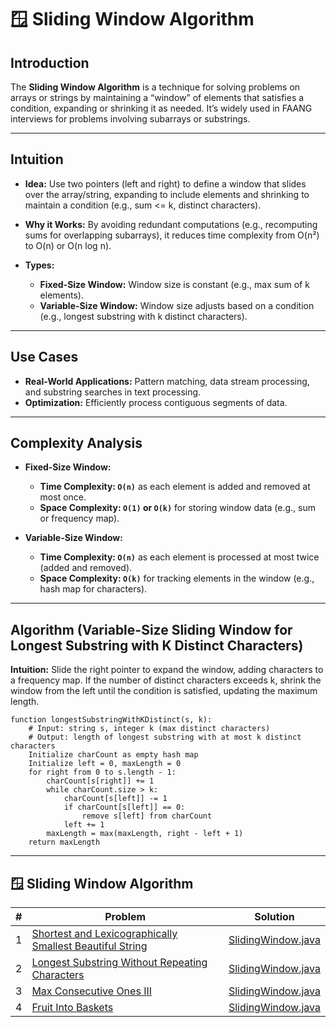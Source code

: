 # 🪟 Sliding Window Algorithm

## Introduction

The **Sliding Window Algorithm** is a technique for solving problems on arrays or strings by maintaining a “window” of
elements that satisfies a condition, expanding or shrinking it as needed. It’s widely used in FAANG interviews for
problems involving subarrays or substrings.

---

## Intuition

- **Idea:** Use two pointers (left and right) to define a window that slides over the array/string, expanding to include
  elements and shrinking to maintain a condition (e.g., sum <= k, distinct characters).

- **Why it Works:** By avoiding redundant computations (e.g., recomputing sums for overlapping subarrays), it reduces
  time complexity from O(n²) to O(n) or O(n log n).

- **Types:**
    - **Fixed-Size Window:** Window size is constant (e.g., max sum of k elements).
    - **Variable-Size Window:** Window size adjusts based on a condition (e.g., longest substring with k distinct
      characters).

---

## Use Cases

- **Real-World Applications:** Pattern matching, data stream processing, and substring searches in text processing.
- **Optimization:** Efficiently process contiguous segments of data.

---

## Complexity Analysis

- **Fixed-Size Window:**
    - **Time Complexity: `O(n)`** as each element is added and removed at most once.
    - **Space Complexity: `O(1)` or `O(k)`** for storing window data (e.g., sum or frequency map).

- **Variable-Size Window:**
    - **Time Complexity: `O(n)`** as each element is processed at most twice (added and removed).
    - **Space Complexity: `O(k)`** for tracking elements in the window (e.g., hash map for characters).

---

## Algorithm (Variable-Size Sliding Window for Longest Substring with K Distinct Characters)

**Intuition:** Slide the right pointer to expand the window, adding characters to a frequency map. If the number of
distinct
characters exceeds k, shrink the window from the left until the condition is satisfied, updating the maximum length.

```
function longestSubstringWithKDistinct(s, k):
    # Input: string s, integer k (max distinct characters)
    # Output: length of longest substring with at most k distinct characters
    Initialize charCount as empty hash map
    Initialize left = 0, maxLength = 0
    for right from 0 to s.length - 1:
        charCount[s[right]] += 1
        while charCount.size > k:
            charCount[s[left]] -= 1
            if charCount[s[left]] == 0:
                remove s[left] from charCount
            left += 1
        maxLength = max(maxLength, right - left + 1)
    return maxLength
```

---

## 🪟 Sliding Window Algorithm

| # | Problem                                                                                                                                                         | Solution                                   |
|---|-----------------------------------------------------------------------------------------------------------------------------------------------------------------|--------------------------------------------|
| 1 | [Shortest and Lexicographically Smallest Beautiful String](https://leetcode.com/problems/shortest-and-lexicographically-smallest-beautiful-string/description/) | [SlidingWindow.java](./SlidingWindow.java) |
| 2 | [Longest Substring Without Repeating Characters](https://leetcode.com/problems/longest-substring-without-repeating-characters/description/)                     | [SlidingWindow.java](./SlidingWindow.java) |
| 3 | [Max Consecutive Ones III](https://leetcode.com/problems/max-consecutive-ones-iii/description/)                                                                 | [SlidingWindow.java](./SlidingWindow.java) |
| 4 | [Fruit Into Baskets](https://leetcode.com/problems/fruit-into-baskets/description/)                                                                             | [SlidingWindow.java](./SlidingWindow.java) |

